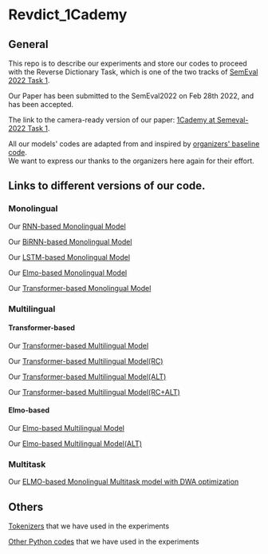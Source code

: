 # Revdict_1Cademy

## General

This repo is to describe our experiments and store our codes to proceed with the Reverse Dictionary Task, which
is one of the two tracks of [SemEval 2022 Task 1](https://competitions.codalab.org/competitions/34022).<br>

Our Paper has been submitted to the SemEval2022 on Feb 28th 2022, and has been accepted. <br>

The link to the camera-ready version of our paper: [1Cademy at Semeval-2022 Task 1](https://drive.google.com/file/d/1EjPdUQUn2uPoYSh75Ni671iZlKlnDKPV/view?usp=sharing).<br>

All our models' codes are adapted from and inspired by [organizers' baseline code](https://github.com/TimotheeMickus/codwoe/tree/main/code). <br>
We want to express our thanks to the organizers here again for their effort.<br>

## Links to different versions of our code.

### Monolingual
Our [RNN-based Monolingual Model](https://github.com/ravenouse/Revdict_ZHWA3087/tree/Monolingual-RNN-based-Model) <br>

Our [BiRNN-based Monolingual Model](https://github.com/ravenouse/Revdict_ZHWA3087/tree/Monolingual-BiRNN-based-Model) <br>

Our [LSTM-based Monolingual Model](https://github.com/ravenouse/Revdict_ZHWA3087/tree/Monolingual-LSTM-based-Model) <br>

Our [Elmo-based Monolingual Model](https://github.com/ravenouse/Revdict_ZHWA3087/tree/Monolingual-Elmo-based-Model) <br>

Our [Transformer-based Monolingual Model](https://github.com/ravenouse/Revdict_ZHWA3087/tree/Monolingual-Transformer-based-Model) <br>


### Multilingual

#### Transformer-based
Our [Transformer-based Multilingual Model](https://github.com/ravenouse/Revdict_ZHWA3087/tree/Multilingual-Transformer-based-Model) <br>

Our [Transformer-based Multilingual Model(RC)](https://github.com/ravenouse/Revdict_ZHWA3087/tree/Multilingual-Transformer-based-Model(RC)) <br>

Our [Transformer-based Multilingual Model(ALT)](https://github.com/ravenouse/Revdict_ZHWA3087/tree/Multilingual-Transformer-based-Model(ALT)) <br>

Our [Transformer-based Multilingual Model(RC+ALT)](https://github.com/ravenouse/Revdict_ZHWA3087/tree/Multilingual-Transformer-based-Model(RC+ALT)) <br>

#### Elmo-based
Our [Elmo-based Multilingual Model](https://github.com/ravenouse/Revdict_ZHWA3087/tree/Multilingual-Elmo-based-Model)<br>

Our [Elmo-based Multilingual Model(ALT)](https://github.com/ravenouse/Revdict_ZHWA3087/tree/Multilingual-Elmo-based-Model(ALT))<br>

### Multitask
Our [ELMO-based Monolingual Multitask model with DWA optimization](https://github.com/ravenouse/Revdict_ZHWA3087/tree/Monolingual-Multitask-ELMO-based-Model(DWA))<br>

## Others
[Tokenizers](https://github.com/ravenouse/Revdict_ZHWA3087/tree/Tokenizers) that we have used in the experiments <br>

[Other Python codes](https://github.com/ravenouse/Revdict_ZHWA3087/tree/Other_Codes) that we have used in the experiments<br>
